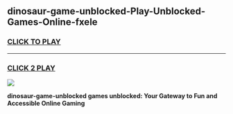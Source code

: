 
## dinosaur-game-unblocked-Play-Unblocked-Games-Online-fxele
<h3>
<a href="https://premium76.site?title=dinosaur-game-unblocked&ref=25A">CLICK TO PLAY</a></h3>
<hr>

<h3>
<a href="https://premium76.site?title=dinosaur-game-unblocked&ref=25A">CLICK 2 PLAY</a>
  
</h3>

<a href="https://premium76.site?title=dinosaur-game-unblocked&ref=25A"><img src="https://clearcache.store/games.png"></a>


**dinosaur-game-unblocked games unblocked: Your Gateway to Fun and Accessible Online Gaming**
